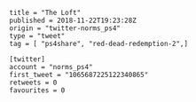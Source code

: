 ```
title = "The Loft"
published = 2018-11-22T19:23:28Z
origin = "twitter-norms_ps4"
type = "tweet"
tag = [ "ps4share", "red-dead-redemption-2",]

[twitter]
account = "norms_ps4"
first_tweet = "1065687225122340865"
retweets = 0
favourites = 0
```

<p class='image'><img src='https://mnf.m17s.net/2018/11/22/DsoU4bpWkAA0nWC.jpg' alt=''></p>

